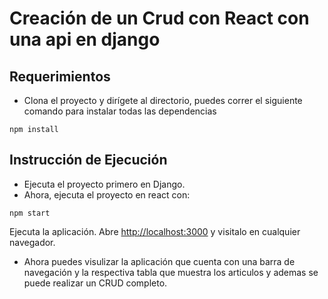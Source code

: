 # Creación de un Crud con React con una api en django


##  Requerimientos
- Clona el proyecto y dirígete al directorio, puedes correr el siguiente comando para instalar todas las dependencias

```
npm install
```
## Instrucción de Ejecución
- Ejecuta el proyecto primero en Django.
- Ahora, ejecuta el proyecto en react con:
```
npm start
```

Ejecuta la aplicación.
Abre [http://localhost:3000](http://localhost:3000) y visitalo en cualquier navegador.

- Ahora puedes visulizar la aplicación que cuenta con una barra de navegación y la respectiva tabla que muestra los articulos y ademas se puede realizar un CRUD completo.



